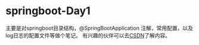 # springboot-Day1
主要是对springboot目录结构，@SpringBootApplication 注解，常用配置，以及log日志的配置文件等做个笔记。
有兴趣的伙伴可以去[CSDN](https://blog.csdn.net/lgc592519828/article/details/101081758)了解内容。


